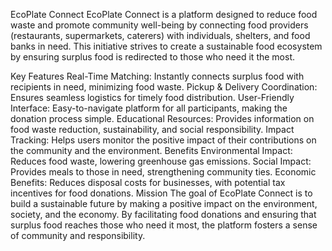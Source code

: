 EcoPlate Connect
EcoPlate Connect is a platform designed to reduce food waste and promote community well-being by connecting food providers (restaurants, supermarkets, caterers) with individuals, shelters, and food banks in need. This initiative strives to create a sustainable food ecosystem by ensuring surplus food is redirected to those who need it the most.

Key Features
Real-Time Matching: Instantly connects surplus food with recipients in need, minimizing food waste.
Pickup & Delivery Coordination: Ensures seamless logistics for timely food distribution.
User-Friendly Interface: Easy-to-navigate platform for all participants, making the donation process simple.
Educational Resources: Provides information on food waste reduction, sustainability, and social responsibility.
Impact Tracking: Helps users monitor the positive impact of their contributions on the community and the environment.
Benefits
Environmental Impact: Reduces food waste, lowering greenhouse gas emissions.
Social Impact: Provides meals to those in need, strengthening community ties.
Economic Benefits: Reduces disposal costs for businesses, with potential tax incentives for food donations.
Mission
The goal of EcoPlate Connect is to build a sustainable future by making a positive impact on the environment, society, and the economy. By facilitating food donations and ensuring that surplus food reaches those who need it most, the platform fosters a sense of community and responsibility.
